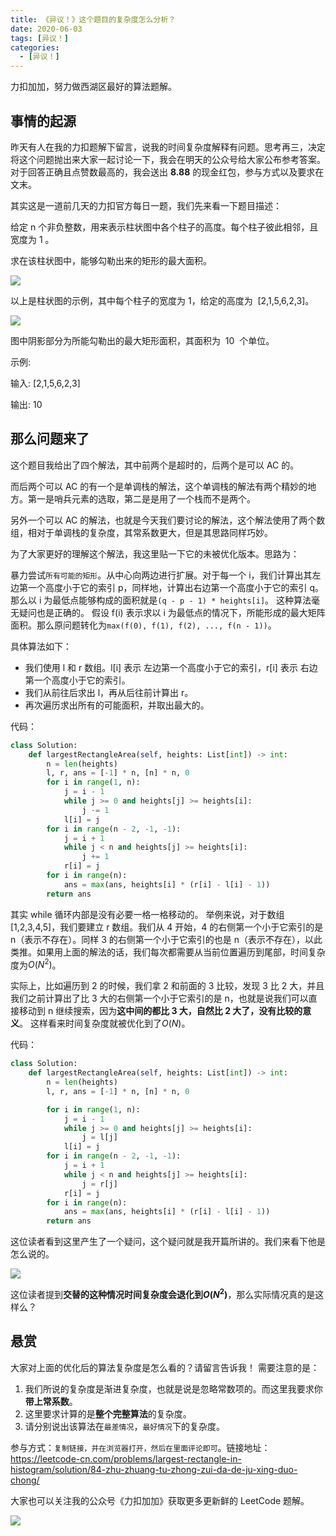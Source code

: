 ```yaml
---
title: 《异议！》这个题目的复杂度怎么分析？
date: 2020-06-03
tags: [异议！]
categories:
  - [异议！]
---
```


力扣加加，努力做西湖区最好的算法题解。

<!-- more -->

## 事情的起源

昨天有人在我的力扣题解下留言，说我的时间复杂度解释有问题。思考再三，决定将这个问题抛出来大家一起讨论一下，我会在明天的公众号给大家公布参考答案。对于回答正确且点赞数最高的，我会送出 **8.88** 的现金红包，参与方式以及要求在文末。

其实这是一道前几天的力扣官方每日一题，我们先来看一下题目描述：

给定 n 个非负整数，用来表示柱状图中各个柱子的高度。每个柱子彼此相邻，且宽度为 1 。

求在该柱状图中，能够勾勒出来的矩形的最大面积。

![](https://tva1.sinaimg.cn/large/007S8ZIlly1gfewdafiexj305805odft.jpg)

以上是柱状图的示例，其中每个柱子的宽度为 1，给定的高度为  [2,1,5,6,2,3]。

![](https://tva1.sinaimg.cn/large/007S8ZIlly1gfewdi9rmlj305805o0sv.jpg)

图中阴影部分为所能勾勒出的最大矩形面积，其面积为  10  个单位。

示例:

输入: [2,1,5,6,2,3]

输出: 10

## 那么问题来了

这个题目我给出了四个解法，其中前两个是超时的，后两个是可以 AC 的。

而后两个可以 AC 的有一个是单调栈的解法，这个单调栈的解法有两个精妙的地方。第一是哨兵元素的选取，第二是是用了一个栈而不是两个。

另外一个可以 AC 的解法，也就是今天我们要讨论的解法，这个解法使用了两个数组，相对于单调栈的复杂度，其常系数更大，但是其思路同样巧妙。

为了大家更好的理解这个解法，我这里贴一下它的未被优化版本。思路为：

暴力尝试`所有可能的矩形`。从中心向两边进行扩展。对于每一个 i，我们计算出其左边第一个高度小于它的索引 p，同样地，计算出右边第一个高度小于它的索引 q。那么以 i 为最低点能够构成的面积就是`(q - p - 1) * heights[i]`。 这种算法毫无疑问也是正确的。 假设 f(i) 表示求以 i 为最低点的情况下，所能形成的最大矩阵面积。那么原问题转化为`max(f(0), f(1), f(2), ..., f(n - 1))`。

具体算法如下：

- 我们使用 l 和 r 数组。l[i] 表示 左边第一个高度小于它的索引，r[i] 表示 右边第一个高度小于它的索引。
- 我们从前往后求出 l，再从后往前计算出 r。
- 再次遍历求出所有的可能面积，并取出最大的。

代码：

```python
class Solution:
    def largestRectangleArea(self, heights: List[int]) -> int:
        n = len(heights)
        l, r, ans = [-1] * n, [n] * n, 0
        for i in range(1, n):
            j = i - 1
            while j >= 0 and heights[j] >= heights[i]:
                j -= 1
            l[i] = j
        for i in range(n - 2, -1, -1):
            j = i + 1
            while j < n and heights[j] >= heights[i]:
                j += 1
            r[i] = j
        for i in range(n):
            ans = max(ans, heights[i] * (r[i] - l[i] - 1))
        return ans
```

其实 while 循环内部是没有必要一格一格移动的。 举例来说，对于数组[1,2,3,4,5]，我们要建立 r 数组。我们从 4 开始，4 的右侧第一个小于它索引的是 n（表示不存在）。同样 3 的右侧第一个小于它索引的也是 n（表示不存在），以此类推。如果用上面的解法的话，我们每次都需要从当前位置遍历到尾部，时间复杂度为$O(N^2)$。

实际上，比如遍历到 2 的时候，我们拿 2 和前面的 3 比较，发现 3 比 2 大，并且我们之前计算出了比 3 大的右侧第一个小于它索引的是 n，也就是说我们可以直接移动到 n 继续搜索，因为**这中间的都比 3 大，自然比 2 大了，没有比较的意义**。 这样看来时间复杂度就被优化到了$O(N)$。

代码：

```python
class Solution:
    def largestRectangleArea(self, heights: List[int]) -> int:
        n = len(heights)
        l, r, ans = [-1] * n, [n] * n, 0

        for i in range(1, n):
            j = i - 1
            while j >= 0 and heights[j] >= heights[i]:
                j = l[j]
            l[i] = j
        for i in range(n - 2, -1, -1):
            j = i + 1
            while j < n and heights[j] >= heights[i]:
                j = r[j]
            r[i] = j
        for i in range(n):
            ans = max(ans, heights[i] * (r[i] - l[i] - 1))
        return ans

```

这位读者看到这里产生了一个疑问，这个疑问就是我开篇所讲的。我们来看下他是怎么说的。

![](https://tva1.sinaimg.cn/large/007S8ZIlly1gfexzj6zm3j31ae0b8q4w.jpg)

这位读者提到**交替的这种情况时间复杂度会退化到$O(N^2)$**，那么实际情况真的是这样么？

## 悬赏

大家对上面的优化后的算法复杂度是怎么看的？请留言告诉我！ 需要注意的是：

1. 我们所说的复杂度是渐进复杂度，也就是说是忽略常数项的。而这里我要求你**带上常系数**。
2. 这里要求计算的是**整个完整算法**的复杂度。
3. 请分别说出该算法在`最差情况`，`最好情况`下的复杂度。

参与方式：`复制链接，并在浏览器打开，然后在里面评论即可`。链接地址：https://leetcode-cn.com/problems/largest-rectangle-in-histogram/solution/84-zhu-zhuang-tu-zhong-zui-da-de-ju-xing-duo-chong/

大家也可以关注我的公众号《力扣加加》获取更多更新鲜的 LeetCode 题解。

![](https://tva1.sinaimg.cn/large/007S8ZIlly1gfcuzagjalj30p00dwabs.jpg)
